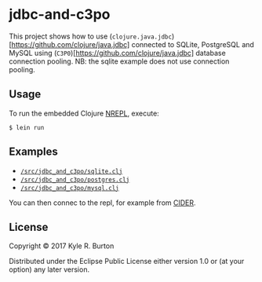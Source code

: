 # jdbc-and-c3po

This project shows how to use (`clojure.java.jdbc`)[https://github.com/clojure/java.jdbc] connected to SQLite, PostgreSQL and MySQL using (`C3P0`)[https://github.com/clojure/java.jdbc] database connection pooling.  NB: the sqlite example does not use connection pooling.

## Usage

To run the embedded Clojure [NREPL](https://github.com/clojure/java.jdbc), execute:

```
$ lein run
```

## Examples

* [`/src/jdbc_and_c3po/sqlite.clj`](/sandbox/tree/master/examples/clojure/jdbc-and-c3po/src/jdbc_and_c3po/sqlite.clj)
* [`/src/jdbc_and_c3po/postgres.clj`](/sandbox/tree/master/examples/clojure/jdbc-and-c3po/src/jdbc_and_c3po/postgres.clj)
* [`/src/jdbc_and_c3po/mysql.clj`](/sandbox/tree/master/examples/clojure/jdbc-and-c3po/src/jdbc_and_c3po/mysql.clj)

You can then connec to the repl, for example from [CIDER](https://github.com/clojure/java.jdbc).

## License

Copyright © 2017 Kyle R. Burton

Distributed under the Eclipse Public License either version 1.0 or (at your option) any later version.
